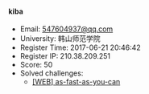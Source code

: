 #### kiba  

* Email: 547604937@qq.com  
* University: 韩山师范学院  
* Register Time: 2017-06-21 20:46:42  
* Register IP: 210.38.209.251  
* Score: 50  
* Solved challenges: 
  * [[WEB] as-fast-as-you-can](https://github.com/SniperOJ/Challenges/blob/master/web/as-fast-as-you-can.json)  
